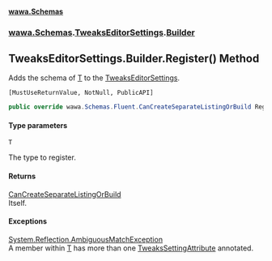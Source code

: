 #### [wawa.Schemas](index.md 'index')
### [wawa.Schemas](wawa.Schemas.md 'wawa.Schemas').[TweaksEditorSettings](TweaksEditorSettings.md 'wawa.Schemas.TweaksEditorSettings').[Builder](TweaksEditorSettings.Builder.md 'wawa.Schemas.TweaksEditorSettings.Builder')

## TweaksEditorSettings.Builder.Register<T>() Method

Adds the schema of [T](Builder.Register{T}.md#wawa.Schemas.TweaksEditorSettings.Builder.Register_T_().T 'wawa.Schemas.TweaksEditorSettings.Builder.Register<T>().T') to the [TweaksEditorSettings](TweaksEditorSettings.md 'wawa.Schemas.TweaksEditorSettings').<p/>`[MustUseReturnValue, NotNull, PublicAPI]`

```csharp
public override wawa.Schemas.Fluent.CanCreateSeparateListingOrBuild Register<T>();
```
#### Type parameters

<a name='wawa.Schemas.TweaksEditorSettings.Builder.Register_T_().T'></a>

`T`

The type to register.

#### Returns
[CanCreateSeparateListingOrBuild](CanCreateSeparateListingOrBuild.md 'wawa.Schemas.Fluent.CanCreateSeparateListingOrBuild')  
Itself.

#### Exceptions

[System.Reflection.AmbiguousMatchException](https://docs.microsoft.com/en-us/dotnet/api/System.Reflection.AmbiguousMatchException 'System.Reflection.AmbiguousMatchException')  
A member within [T](Builder.Register{T}.md#wawa.Schemas.TweaksEditorSettings.Builder.Register_T_().T 'wawa.Schemas.TweaksEditorSettings.Builder.Register<T>().T') has more than one [TweaksSettingAttribute](TweaksSettingAttribute.md 'wawa.Schemas.TweaksSettingAttribute') annotated.